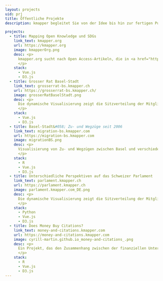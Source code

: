 ```yaml
---
layout: projects
uid: prj
title: Öffentliche Projekte
description: kmapper begleitet Sie von der Idee bis hin zur fertigen Publikation

projects:
  - title: Mapping Open Knowledge und SDGs
    link_text: kmapper.org
    url: https://kmapper.org
    image: kmapperOrg.png
    desc: <p>
      kmapper.org sucht nach Open Access-Artikeln, die in <a href="https://openalex.org/" target="_blank">OpenAlex</a> indexiert sind, und visualisiert die Ergebnisse nach ihrer Relevanz für die globalen Ziele der Nachhaltigkeit (SDGs) und ihrer Forschungsfelder.
      </p>
    stack:
      - Vue.js
      - D3.js
  - title: Grosser Rat Basel-Stadt
    link_text: grosserrat-bs.kmapper.ch
    url: https://grosserrat-bs.kmapper.ch/
    image: grosserRatBaselStadt.png
    desc: <p>
      Die dynamische Visualisierung zeigt die Sitzverteilung der Mitglieder des Grossen Rates Basel-Stadt in Relation zu einem zusätzlich wählbaren Merkmal.
      </p>
    stack:
      - Vue.js
      - D3.js
  - title: Basel-Stadt&#058; Zu- und Wegzüge seit 2006
    link_text: migration-bs.kmapper.com
    url: https://migration-bs.kmapper.com
    image: migrationBS.png
    desc: <p>
      Visualisierung von Zu- und Wegzügen zwischen Basel und verschiedenen Teilen der Welt.
      </p>
    stack:
      - R
      - Vue.js
      - D3.js
  - title: Unterschiedliche Perspektiven auf das Schweizer Parlament
    link_text: parlament.kmapper.ch
    url: https://parlament.kmapper.ch
    image: parlament.kmapper.com_DE.png
    desc: <p>
      Die dynamische Visualisierung zeigt die Sitzverteilung der Mitglieder des Schweizer Parlaments in Relation zu einem zusätzlich wählbaren Merkmal.
      </p>
    stack:
      - Python
      - Vue.js
      - D3.js
  - title: Does Money Buy Citations?
    link_text: money-and-citations.kmapper.com
    url: https://money-and-citations.kmapper.com
    image: cyrill-martin.github.io_money-and-citations_.png
    desc: <p>
      Ein Projekt, das den Zusammenhang zwischen der finanziellen Unterstützung, die biomedizinische Forschungsprojekte erhalten, und der Anzahl der Zitierungen, welche deren Publikationen erzielen, untersucht.
      </p>
    stack:
      - R
      - Vue.js
      - D3.js
---
```

